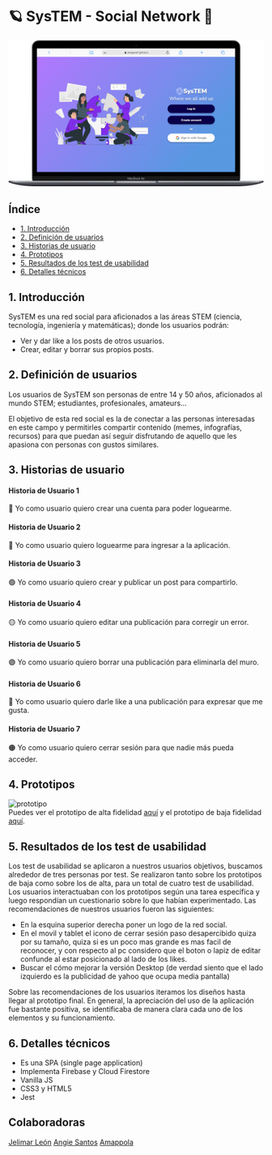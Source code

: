 # 🪐 **SysTEM - Social Network** 🧪
![SysTEM](./thumbnail.png)
## **Índice**

* [1. Introducción](#1-introducción)
* [2. Definición de usuarios](#2-definición-de-usuarios)
* [3. Historias de usuario](#3-historias-de-usuario)
* [4. Prototipos](#4-prototipos)
* [5. Resultados de los test de usabilidad](#5-resultados-de-los-test-de-usabilidad)
* [6. Detalles técnicos](#6-Detalles-técnicos)


## **1. Introducción**
SysTEM es una red social para aficionados a las áreas STEM (ciencia, tecnología, ingeniería y matemáticas); donde los usuarios podrán:
* Ver y dar like a los posts de otros usuarios.
* Crear, editar y borrar sus propios posts.

## **2. Definición de usuarios**
Los usuarios de SysTEM son personas de entre 14 y 50 años, aficionados al mundo STEM; estudiantes, profesionales, amateurs...

El objetivo de esta red social es la de conectar a las personas interesadas en este campo y permitirles compartir contenido (memes, infografías, recursos) para que puedan así seguir disfrutando de aquello que les apasiona con personas con gustos similares.

## **3. Historias de usuario**

#### Historia de Usuario 1
🔴 Yo como usuario quiero crear una cuenta para poder loguearme.
#### Historia de Usuario 2
🔵 Yo como usuario quiero loguearme para ingresar a la aplicación.
#### Historia de Usuario 3
🟢 Yo como usuario quiero crear y publicar un post para compartirlo.
#### Historia de Usuario 4
🟡 Yo como usuario quiero editar una publicación para corregir un error.
#### Historia de Usuario 5
🟣 Yo como usuario quiero borrar una publicación para eliminarla del muro.
#### Historia de Usuario 6
🔘 Yo como usuario quiero darle like a una publicación para expresar que me gusta.
#### Historia de Usuario 7
🟠 Yo como usuario quiero cerrar sesión para que nadie más pueda acceder.

## **4. Prototipos**
![prototipo](./mobile.gif)  
Puedes ver el prototipo de alta fidelidad [aquí](https://www.figma.com/file/Q12DjjRbnFTJiNU7yWEPSA/Social-Network-Laboratoria-%7C-Alta-Fidelidad?node-id=22%3A3) y el prototipo de baja fidelidad [aquí](https://www.figma.com/file/uzortbvWjDu0gNxW5rjYhg/Social-Network-Laboratoria-%7C-Baja-Fidelidad?node-id=33%3A138).
## **5. Resultados de los test de usabilidad**
Los test de usabilidad se aplicaron a nuestros usuarios objetivos, buscamos alrededor de tres personas por test. Se realizaron tanto sobre los prototipos de baja como sobre los de alta, para un total de cuatro test de usabilidad.
Los usuarios interactuaban con los prototipos según una tarea específica y luego respondían un cuestionario sobre lo que habían experimentado. 
Las recomendaciones de nuestros usuarios fueron las siguientes:
* En la esquina superior derecha poner un logo de la red social.
* En el movil y tablet el icono de cerrar sesión paso desapercibido quiza por su tamaño, quiza si es un poco mas grande es mas facil de reconocer, y con respecto al pc considero que el boton o lapiz de editar confunde al estar posicionado al lado de los likes.
* Buscar el cómo mejorar la versión Desktop (de verdad siento que el lado izquierdo es la publicidad de yahoo que ocupa media pantalla)

Sobre las recomendaciones de los usuarios iteramos los diseños hasta llegar al prototipo final. En general, la apreciación del uso de la aplicación fue bastante positiva, se identificaba de manera clara cada uno de los elementos y su funcionamiento. 
## **6. Detalles técnicos**
* Es una SPA (single page application)
* Implementa Firebase y Cloud Firestore
* Vanilla JS
* CSS3 y HTML5
* Jest
## Colaboradoras
[Jelimar León](https://github.com/jelimarl) [Angie Santos](https://github.com/Angie-Santos) [Amappola](https://github.com/amappola7/)




